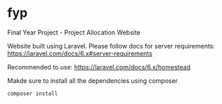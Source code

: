 # fyp
Final Year Project - Project Allocation Website

Website built using Laravel. Please follow docs for server requirements: https://laravel.com/docs/6.x#server-requirements

Recommended to use: https://laravel.com/docs/6.x/homestead

Makde sure to install all the dependencies using composer

`composer install`
